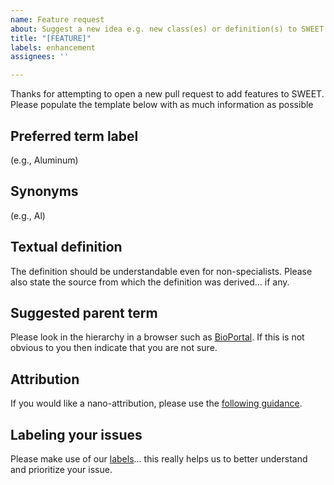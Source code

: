 ```yaml
---
name: Feature request
about: Suggest a new idea e.g. new class(es) or definition(s) to SWEET
title: "[FEATURE]"
labels: enhancement
assignees: ''

---
```


Thanks for attempting to open a new pull request to add features to SWEET. Please populate the template below with as much information as possible

## Preferred term label

(e.g., Aluminum)

## Synonyms

(e.g., Al)

## Textual definition

The definition should be understandable even for non-specialists. Please also state the source from which the definition was derived... if any.

## Suggested parent term

Please look in the hierarchy in a browser such as [BioPortal](https://bioportal.bioontology.org/ontologies/SWEET/?p=classes&conceptid=root). If this is not obvious to you then indicate that you are not sure. 

## Attribution

If you would like a nano-attribution, please use the [following guidance](https://github.com/ESIPFed/sweet/wiki/SWEET-Class-Annotations-Proposal).

## Labeling your issues 

Please make use of our [labels](https://github.com/ESIPFed/sweet/labels)... this really helps us to better understand and prioritize your issue.
